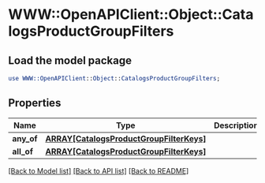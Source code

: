 # WWW::OpenAPIClient::Object::CatalogsProductGroupFilters

## Load the model package
```perl
use WWW::OpenAPIClient::Object::CatalogsProductGroupFilters;
```

## Properties
Name | Type | Description | Notes
------------ | ------------- | ------------- | -------------
**any_of** | [**ARRAY[CatalogsProductGroupFilterKeys]**](CatalogsProductGroupFilterKeys.md) |  | 
**all_of** | [**ARRAY[CatalogsProductGroupFilterKeys]**](CatalogsProductGroupFilterKeys.md) |  | 

[[Back to Model list]](../README.md#documentation-for-models) [[Back to API list]](../README.md#documentation-for-api-endpoints) [[Back to README]](../README.md)


